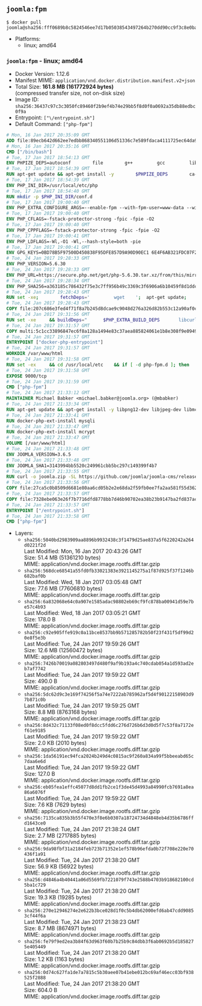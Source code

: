 ## `joomla:fpm`

```console
$ docker pull joomla@sha256:fff0689b8c5824546ee7d17b05038543497264b270dd90cc9f3c8e0baaa35fbc
```

-	Platforms:
	-	linux; amd64

### `joomla:fpm` - linux; amd64

-	Docker Version: 1.12.6
-	Manifest MIME: `application/vnd.docker.distribution.manifest.v2+json`
-	Total Size: **161.8 MB (161772924 bytes)**  
	(compressed transfer size, not on-disk size)
-	Image ID: `sha256:36437c97c3c3050fc89460f2b9ef4b74e29bb5f8d0f0a0692a35db88edbc0f9a`
-	Entrypoint: `["\/entrypoint.sh"]`
-	Default Command: `["php-fpm"]`

```dockerfile
# Mon, 16 Jan 2017 20:35:09 GMT
ADD file:89ecb642d662ee7edbb868340551106d51336c7e589fdaca4111725ec64da957 in / 
# Mon, 16 Jan 2017 20:35:16 GMT
CMD ["/bin/bash"]
# Tue, 17 Jan 2017 18:54:13 GMT
ENV PHPIZE_DEPS=autoconf 		file 		g++ 		gcc 		libc-dev 		make 		pkg-config 		re2c
# Tue, 17 Jan 2017 18:54:39 GMT
RUN apt-get update && apt-get install -y 		$PHPIZE_DEPS 		ca-certificates 		curl 		libedit2 		libsqlite3-0 		libxml2 		xz-utils 	--no-install-recommends && rm -r /var/lib/apt/lists/*
# Tue, 17 Jan 2017 18:54:39 GMT
ENV PHP_INI_DIR=/usr/local/etc/php
# Tue, 17 Jan 2017 18:54:40 GMT
RUN mkdir -p $PHP_INI_DIR/conf.d
# Tue, 17 Jan 2017 19:00:40 GMT
ENV PHP_EXTRA_CONFIGURE_ARGS=--enable-fpm --with-fpm-user=www-data --with-fpm-group=www-data
# Tue, 17 Jan 2017 19:00:40 GMT
ENV PHP_CFLAGS=-fstack-protector-strong -fpic -fpie -O2
# Tue, 17 Jan 2017 19:00:40 GMT
ENV PHP_CPPFLAGS=-fstack-protector-strong -fpic -fpie -O2
# Tue, 17 Jan 2017 19:00:41 GMT
ENV PHP_LDFLAGS=-Wl,-O1 -Wl,--hash-style=both -pie
# Tue, 17 Jan 2017 19:00:41 GMT
ENV GPG_KEYS=0BD78B5F97500D450838F95DFE857D9A90D90EC1 6E4F6AB321FDC07F2C332E3AC2BF0BC433CFC8B3
# Tue, 24 Jan 2017 19:28:33 GMT
ENV PHP_VERSION=5.6.30
# Tue, 24 Jan 2017 19:28:33 GMT
ENV PHP_URL=https://secure.php.net/get/php-5.6.30.tar.xz/from/this/mirror PHP_ASC_URL=https://secure.php.net/get/php-5.6.30.tar.xz.asc/from/this/mirror
# Tue, 24 Jan 2017 19:28:34 GMT
ENV PHP_SHA256=a363185c786432f75e3c7ff956b49c3369c3f6906a6b10459f8d1ddc22f70805 PHP_MD5=68753955a8964ae49064c6424f81eb3e
# Tue, 24 Jan 2017 19:28:43 GMT
RUN set -xe; 		fetchDeps=' 		wget 	'; 	apt-get update; 	apt-get install -y --no-install-recommends $fetchDeps; 	rm -rf /var/lib/apt/lists/*; 		mkdir -p /usr/src; 	cd /usr/src; 		wget -O php.tar.xz "$PHP_URL"; 		if [ -n "$PHP_SHA256" ]; then 		echo "$PHP_SHA256 *php.tar.xz" | sha256sum -c -; 	fi; 	if [ -n "$PHP_MD5" ]; then 		echo "$PHP_MD5 *php.tar.xz" | md5sum -c -; 	fi; 		if [ -n "$PHP_ASC_URL" ]; then 		wget -O php.tar.xz.asc "$PHP_ASC_URL"; 		export GNUPGHOME="$(mktemp -d)"; 		for key in $GPG_KEYS; do 			gpg --keyserver ha.pool.sks-keyservers.net --recv-keys "$key"; 		done; 		gpg --batch --verify php.tar.xz.asc php.tar.xz; 		rm -r "$GNUPGHOME"; 	fi; 		apt-get purge -y --auto-remove $fetchDeps
# Tue, 24 Jan 2017 19:28:43 GMT
COPY file:207c686e3fed4f71f8a7b245d8dcae9c9048d276a326d82b553c12a90af0c0ca in /usr/local/bin/ 
# Tue, 24 Jan 2017 19:31:56 GMT
RUN set -xe 	&& buildDeps=" 		$PHP_EXTRA_BUILD_DEPS 		libcurl4-openssl-dev 		libedit-dev 		libsqlite3-dev 		libssl-dev 		libxml2-dev 	" 	&& apt-get update && apt-get install -y $buildDeps --no-install-recommends && rm -rf /var/lib/apt/lists/* 		&& export CFLAGS="$PHP_CFLAGS" 		CPPFLAGS="$PHP_CPPFLAGS" 		LDFLAGS="$PHP_LDFLAGS" 	&& docker-php-source extract 	&& cd /usr/src/php 	&& ./configure 		--with-config-file-path="$PHP_INI_DIR" 		--with-config-file-scan-dir="$PHP_INI_DIR/conf.d" 				--disable-cgi 				--enable-ftp 		--enable-mbstring 		--enable-mysqlnd 				--with-curl 		--with-libedit 		--with-openssl 		--with-zlib 				$PHP_EXTRA_CONFIGURE_ARGS 	&& make -j "$(nproc)" 	&& make install 	&& { find /usr/local/bin /usr/local/sbin -type f -executable -exec strip --strip-all '{}' + || true; } 	&& make clean 	&& docker-php-source delete 		&& apt-get purge -y --auto-remove -o APT::AutoRemove::RecommendsImportant=false $buildDeps
# Tue, 24 Jan 2017 19:31:57 GMT
COPY multi:5c1cc33896847ec6f8a128a1494e83c37aea885824061e1b8e308f9e09499956 in /usr/local/bin/ 
# Tue, 24 Jan 2017 19:31:57 GMT
ENTRYPOINT ["docker-php-entrypoint"]
# Tue, 24 Jan 2017 19:31:57 GMT
WORKDIR /var/www/html
# Tue, 24 Jan 2017 19:31:58 GMT
RUN set -ex 	&& cd /usr/local/etc 	&& if [ -d php-fpm.d ]; then 		sed 's!=NONE/!=!g' php-fpm.conf.default | tee php-fpm.conf > /dev/null; 		cp php-fpm.d/www.conf.default php-fpm.d/www.conf; 	else 		mkdir php-fpm.d; 		cp php-fpm.conf.default php-fpm.d/www.conf; 		{ 			echo '[global]'; 			echo 'include=etc/php-fpm.d/*.conf'; 		} | tee php-fpm.conf; 	fi 	&& { 		echo '[global]'; 		echo 'error_log = /proc/self/fd/2'; 		echo; 		echo '[www]'; 		echo '; if we send this to /proc/self/fd/1, it never appears'; 		echo 'access.log = /proc/self/fd/2'; 		echo; 		echo 'clear_env = no'; 		echo; 		echo '; Ensure worker stdout and stderr are sent to the main error log.'; 		echo 'catch_workers_output = yes'; 	} | tee php-fpm.d/docker.conf 	&& { 		echo '[global]'; 		echo 'daemonize = no'; 		echo; 		echo '[www]'; 		echo 'listen = [::]:9000'; 	} | tee php-fpm.d/zz-docker.conf
# Tue, 24 Jan 2017 19:31:58 GMT
EXPOSE 9000/tcp
# Tue, 24 Jan 2017 19:31:59 GMT
CMD ["php-fpm"]
# Tue, 24 Jan 2017 21:33:12 GMT
MAINTAINER Michael Babker <michael.babker@joomla.org> (@mbabker)
# Tue, 24 Jan 2017 21:33:34 GMT
RUN apt-get update && apt-get install -y libpng12-dev libjpeg-dev libmcrypt-dev zip unzip && rm -rf /var/lib/apt/lists/* 	&& docker-php-ext-configure gd --with-png-dir=/usr --with-jpeg-dir=/usr 	&& docker-php-ext-install gd
# Tue, 24 Jan 2017 21:33:41 GMT
RUN docker-php-ext-install mysqli
# Tue, 24 Jan 2017 21:33:47 GMT
RUN docker-php-ext-install mcrypt
# Tue, 24 Jan 2017 21:33:47 GMT
VOLUME [/var/www/html]
# Tue, 24 Jan 2017 21:33:48 GMT
ENV JOOMLA_VERSION=3.6.5
# Tue, 24 Jan 2017 21:33:48 GMT
ENV JOOMLA_SHA1=3143994bb5520c249961cbb5bc297c149399f4b7
# Tue, 24 Jan 2017 21:33:55 GMT
RUN curl -o joomla.zip -SL https://github.com/joomla/joomla-cms/releases/download/${JOOMLA_VERSION}/Joomla_${JOOMLA_VERSION}-Stable-Full_Package.zip 	&& echo "$JOOMLA_SHA1 *joomla.zip" | sha1sum -c - 	&& mkdir /usr/src/joomla 	&& unzip joomla.zip -d /usr/src/joomla 	&& rm joomla.zip 	&& chown -R www-data:www-data /usr/src/joomla
# Tue, 24 Jan 2017 21:33:56 GMT
COPY file:27ca5c0b8509d6681e80aa6cd05b2e2e68da2f59fb0ee7fa2aa581f55d362b6d in /entrypoint.sh 
# Tue, 24 Jan 2017 21:33:57 GMT
COPY file:7328ebe063e26f7b7716dfd8778bb7d46b90702ea38b23b9147ba2fd837ac2c1 in /makedb.php 
# Tue, 24 Jan 2017 21:33:57 GMT
ENTRYPOINT ["/entrypoint.sh"]
# Tue, 24 Jan 2017 21:33:58 GMT
CMD ["php-fpm"]
```

-	Layers:
	-	`sha256:5040bd2983909aa8896b9932438c3f1479d25ae837a5f6220242a264d0221f2d`  
		Last Modified: Mon, 16 Jan 2017 20:43:26 GMT  
		Size: 51.4 MB (51361210 bytes)  
		MIME: application/vnd.docker.image.rootfs.diff.tar.gzip
	-	`sha256:568dce68541a55fd0fb33021383e3921145275a1f87d925f37f1246b682baf0b`  
		Last Modified: Wed, 18 Jan 2017 03:05:48 GMT  
		Size: 77.6 MB (77606810 bytes)  
		MIME: application/vnd.docker.image.rootfs.diff.tar.gzip
	-	`sha256:6a832068e64c0a907e1585adac98802eb69cf9fc878ba00941d59e7be57c4b93`  
		Last Modified: Wed, 18 Jan 2017 03:05:21 GMT  
		Size: 178.0 B  
		MIME: application/vnd.docker.image.rootfs.diff.tar.gzip
	-	`sha256:c92e905ffe919c0a11bce8537bb9b571285782b50f23f431f5df99d20e8f5e3b`  
		Last Modified: Tue, 24 Jan 2017 19:59:26 GMT  
		Size: 12.6 MB (12560472 bytes)  
		MIME: application/vnd.docker.image.rootfs.diff.tar.gzip
	-	`sha256:7426b70019a082803497d480f9af9b193a4c740cdab054a1d593ad2eb7af7742`  
		Last Modified: Tue, 24 Jan 2017 19:59:22 GMT  
		Size: 490.0 B  
		MIME: application/vnd.docker.image.rootfs.diff.tar.gzip
	-	`sha256:5dc62d9c3e169f74256f5a74e7222ab785962af5d4f90122158903d97b871c0b`  
		Last Modified: Tue, 24 Jan 2017 19:59:25 GMT  
		Size: 8.8 MB (8763168 bytes)  
		MIME: application/vnd.docker.image.rootfs.diff.tar.gzip
	-	`sha256:8d432c71133f08ed0f8dcc5fdd6c276d726b6d3d0d5f7c53f8a7172ef61e9185`  
		Last Modified: Tue, 24 Jan 2017 19:59:22 GMT  
		Size: 2.0 KB (2010 bytes)  
		MIME: application/vnd.docker.image.rootfs.diff.tar.gzip
	-	`sha256:1da56191ec94fca2024b249d4c0815ac9f260a834a99f5bbeeabd65c7daa6e6d`  
		Last Modified: Tue, 24 Jan 2017 19:59:22 GMT  
		Size: 127.0 B  
		MIME: application/vnd.docker.image.rootfs.diff.tar.gzip
	-	`sha256:eb05fea1effc45077d8dd1fb2ce1f3de45d4993a84990fcb7691a8ea86a6076f`  
		Last Modified: Tue, 24 Jan 2017 19:59:22 GMT  
		Size: 7.6 KB (7629 bytes)  
		MIME: application/vnd.docker.image.rootfs.diff.tar.gzip
	-	`sha256:7135ca835b3b55f470e3f8e6b0307a18724734d4848eb4d35b6786ffd1643ce0`  
		Last Modified: Tue, 24 Jan 2017 21:38:24 GMT  
		Size: 2.7 MB (2717885 bytes)  
		MIME: application/vnd.docker.image.rootfs.diff.tar.gzip
	-	`sha256:9da98fbf31a2184feb723b71352e1ef578b96efda0b72f708e220e70436f1a91`  
		Last Modified: Tue, 24 Jan 2017 21:38:20 GMT  
		Size: 56.9 KB (56922 bytes)  
		MIME: application/vnd.docker.image.rootfs.diff.tar.gzip
	-	`sha256:d4846a4b40441a06d5569fb7221079f743e2588b4703b918682100cd5ba1c729`  
		Last Modified: Tue, 24 Jan 2017 21:38:20 GMT  
		Size: 19.3 KB (19285 bytes)  
		MIME: application/vnd.docker.image.rootfs.diff.tar.gzip
	-	`sha256:270e12946274e2e622b3bce028d1f0c5b4db62000efd6ab47cdd90853cf44f6a`  
		Last Modified: Tue, 24 Jan 2017 21:38:23 GMT  
		Size: 8.7 MB (8674971 bytes)  
		MIME: application/vnd.docker.image.rootfs.diff.tar.gzip
	-	`sha256:fe79f9ed2ea3b84f63d963f60b7b25b9c84dbb3f6ab0692b5d1858275e405449`  
		Last Modified: Tue, 24 Jan 2017 21:38:20 GMT  
		Size: 1.2 KB (1163 bytes)  
		MIME: application/vnd.docker.image.rootfs.diff.tar.gzip
	-	`sha256:0d74c627fa1de7a7815c5b30aee07b41ebe012bc69af46ecc03bf938525f2888`  
		Last Modified: Tue, 24 Jan 2017 21:38:20 GMT  
		Size: 604.0 B  
		MIME: application/vnd.docker.image.rootfs.diff.tar.gzip
